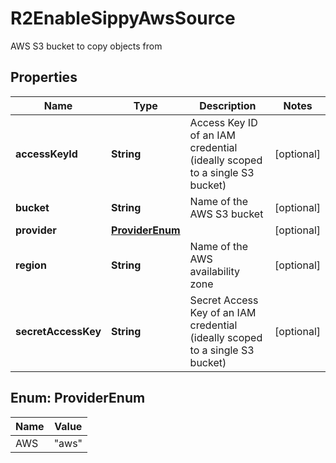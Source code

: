 

# R2EnableSippyAwsSource

AWS S3 bucket to copy objects from

## Properties

| Name | Type | Description | Notes |
|------------ | ------------- | ------------- | -------------|
|**accessKeyId** | **String** | Access Key ID of an IAM credential (ideally scoped to a single S3 bucket) |  [optional] |
|**bucket** | **String** | Name of the AWS S3 bucket |  [optional] |
|**provider** | [**ProviderEnum**](#ProviderEnum) |  |  [optional] |
|**region** | **String** | Name of the AWS availability zone |  [optional] |
|**secretAccessKey** | **String** | Secret Access Key of an IAM credential (ideally scoped to a single S3 bucket) |  [optional] |



## Enum: ProviderEnum

| Name | Value |
|---- | -----|
| AWS | &quot;aws&quot; |



